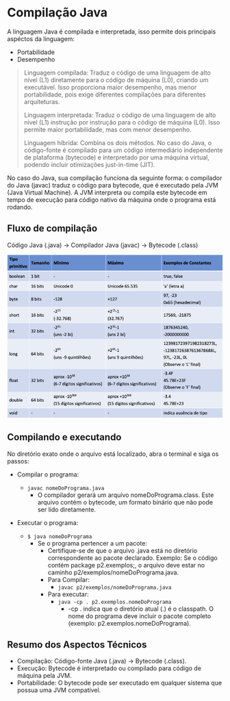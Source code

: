 # Compilação Java
A linguagem Java é compilada e interpretada, isso permite dois principais aspéctos da linguagem:
- Portabilidade 
- Desempenho

> Linguagem compilada: Traduz o código de uma linguagem de alto nível (L1) diretamente para o código de máquina (L0), criando um executável. Isso proporciona maior desempenho, mas menor portabilidade, pois exige diferentes compilações para diferentes arquiteturas.
>
> Linguagem interpretada: Traduz o código de uma linguagem de alto nível (L1) instrução por instrução para o código de máquina (L0). Isso permite maior portabilidade, mas com menor desempenho.
> 
> Linguagem híbrida: Combina os dois métodos. No caso do Java, o código-fonte é compilado para um código intermediário independente de plataforma (bytecode) e interpretado por uma máquina virtual, podendo incluir otimizações just-in-time (JIT).

No caso do Java, sua compilação funciona da seguinte forma: o compilador do Java (javac) traduz o código para bytecode, que é executado pela JVM (Java Virtual Machine). A JVM interpreta ou compila este bytecode em tempo de execução para código nativo da máquina onde o programa está rodando.

## Fluxo de compilação
Código Java (.java) → Compilador Java (javac) → Bytecode (.class)

![img.png](img/img.png)

## Compilando e executando
No diretório exato onde o arquivo está localizado, abra o terminal e siga os passos:
- Compilar o programa: 
  - <code>javac nomeDoPrograma.java</code>
    - O compilador gerará um arquivo nomeDoPrograma.class. Este arquivo contém o bytecode, um formato binário que não pode ser lido diretamente.
    
- Executar o programa: 
  - <code>$ java nomeDoPrograma</code>
    - Se o programa pertencer a um pacote:
      - Certifique-se de que o arquivo .java está no diretório correspondente ao pacote declarado.
        Exemplo:
        Se o código contém package p2.exemplos;, o arquivo deve estar no caminho p2/exemplos/nomeDoPrograma.java.
      - Para Compilar:
          - <code>javac p2/exemplos/nomeDoPrograma.java
            </code>
      - Para executar: 
        - <code>java -cp . p2.exemplos.nomeDoPrograma</code>
          - -cp . indica que o diretório atual (.) é o classpath.
            O nome do programa deve incluir o pacote completo (exemplo: p2.exemplos.nomeDoPrograma).

## Resumo dos Aspectos Técnicos
- Compilação: Código-fonte Java (.java) → Bytecode (.class).
- Execução: Bytecode é interpretado ou compilado para código de máquina pela JVM.
- Portabilidade: O bytecode pode ser executado em qualquer sistema que possua uma JVM compatível.